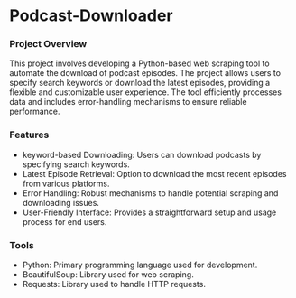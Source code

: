 # Podcast-Downloader 

### Project Overview
This project involves developing a Python-based web scraping tool to automate the download of podcast episodes. The project allows users to specify search keywords or download the latest episodes, providing a flexible and customizable user experience. The tool efficiently processes data and includes error-handling mechanisms to ensure reliable performance.

### Features
- keyword-based Downloading: Users can download podcasts by specifying search keywords.
- Latest Episode Retrieval: Option to download the most recent episodes from various platforms.
- Error Handling: Robust mechanisms to handle potential scraping and downloading issues.
- User-Friendly Interface: Provides a straightforward setup and usage process for end users.

### Tools
- Python: Primary programming language used for development.
- BeautifulSoup: Library used for web scraping.
- Requests: Library used to handle HTTP requests.
